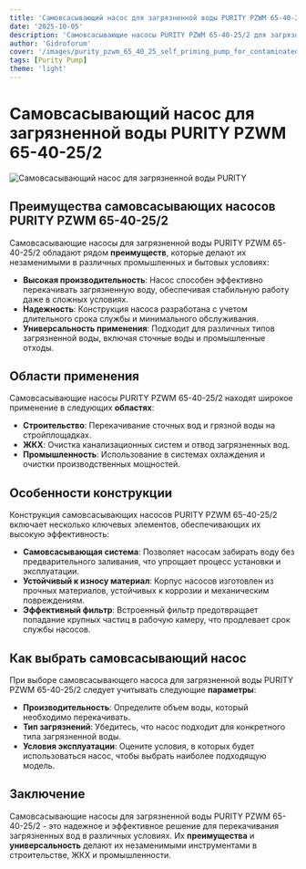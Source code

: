 ```yaml
---
title: 'Самовсасывающий насос для загрязненной воды PURITY PZWM 65-40-25/2: надежность и эффективность'
date: '2025-10-05'
description: 'Самовсасывающие насосы PURITY PZWM 65-40-25/2 для загрязненной воды: преимущества, области применения и особенности использования.'
author: 'Gidroforum'
cover: '/images/purity_pzwm_65_40_25_self_priming_pump_for_contaminated_water.png'
tags: [Purity Pump]
theme: 'light'
---
```


# Самовсасывающий насос для загрязненной воды PURITY PZWM 65-40-25/2

![Самовсасывающий насос для загрязненной воды PURITY](/images/purity_pzwm_65_40_25_self_priming_pump_for_contaminated_water.png)

## Преимущества самовсасывающих насосов PURITY PZWM 65-40-25/2

Самовсасывающие насосы для загрязненной воды PURITY PZWM 65-40-25/2 обладают рядом **преимуществ**, которые делают их незаменимыми в различных промышленных и бытовых условиях:

- **Высокая производительность**: Насос способен эффективно перекачивать загрязненную воду, обеспечивая стабильную работу даже в сложных условиях.
- **Надежность**: Конструкция насоса разработана с учетом длительного срока службы и минимального обслуживания.
- **Универсальность применения**: Подходит для различных типов загрязненной воды, включая сточные воды и промышленные отходы.

## Области применения

Самовсасывающие насосы PURITY PZWM 65-40-25/2 находят широкое применение в следующих **областях**:

- **Строительство**: Перекачивание сточных вод и грязной воды на стройплощадках.
- **ЖКХ**: Очистка канализационных систем и отвод загрязненных вод.
- **Промышленность**: Использование в системах охлаждения и очистки производственных мощностей.

## Особенности конструкции

Конструкция самовсасывающих насосов PURITY PZWM 65-40-25/2 включает несколько ключевых элементов, обеспечивающих их высокую эффективность:

- **Самовсасывающая система**: Позволяет насосам забирать воду без предварительного заливания, что упрощает процесс установки и эксплуатации.
- **Устойчивый к износу материал**: Корпус насосов изготовлен из прочных материалов, устойчивых к коррозии и механическим повреждениям.
- **Эффективный фильтр**: Встроенный фильтр предотвращает попадание крупных частиц в рабочую камеру, что продлевает срок службы насосов.

## Как выбрать самовсасывающий насос

При выборе самовсасывающего насоса для загрязненной воды PURITY PZWM 65-40-25/2 следует учитывать следующие **параметры**:

- **Производительность**: Определите объем воды, который необходимо перекачивать.
- **Тип загрязнений**: Убедитесь, что насос подходит для конкретного типа загрязненной воды.
- **Условия эксплуатации**: Оцените условия, в которых будет использоваться насос, чтобы выбрать наиболее подходящую модель.

## Заключение

Самовсасывающие насосы для загрязненной воды PURITY PZWM 65-40-25/2 - это надежное и эффективное решение для перекачивания загрязненных вод в различных условиях. Их **преимущества** и **универсальность** делают их незаменимыми инструментами в строительстве, ЖКХ и промышленности.
